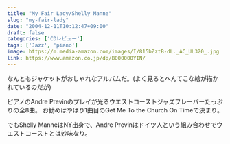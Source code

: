 ```yaml
---
title: "My Fair Lady/Shelly Manne"
slug: "my-fair-lady"
date: "2004-12-11T10:12:47+09:00"
draft: false
categories: ['CDレビュー']
tags: ['Jazz', 'piano']
image: https://m.media-amazon.com/images/I/815bZztB-dL._AC_UL320_.jpg
link: https://www.amazon.co.jp/dp/B000000YIN/
---
```

なんともジャケットがおしゃれなアルバムだ。(よく見るとへんてこな絵が描かれているのだが)
<!--more-->
ピアノのAndre Previnのプレイが光るウエストコーストジャズフレーバーたっぷりの全8曲。
お勧めはやはり1曲目のGet Me To the Church On Timeで決まり。 

でもShelly ManneはNY出身で、Andre Previnはドイツ人という組み合わせでウエストコーストとは妙味なり。
